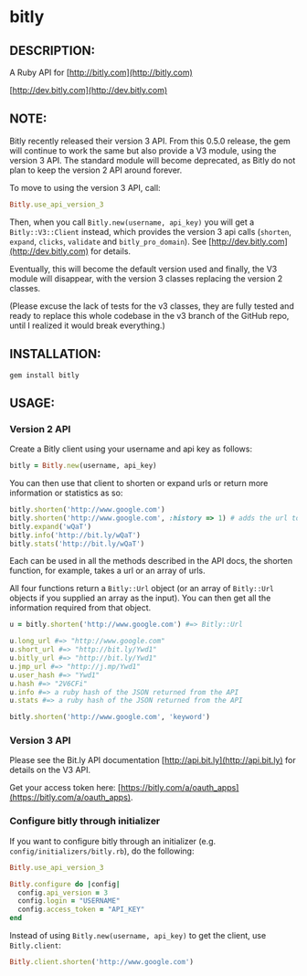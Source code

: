 # bitly

## DESCRIPTION:

A Ruby API for [http://bitly.com](http://bitly.com)

[http://dev.bitly.com](http://dev.bitly.com)

## NOTE:

Bitly recently released their version 3 API. From this 0.5.0 release, the gem will continue to work the same but also provide a V3 module, using the version 3 API. The standard module will become deprecated, as Bitly do not plan to keep the version 2 API around forever.

To move to using the version 3 API, call:

```ruby
Bitly.use_api_version_3
```

Then, when you call ``Bitly.new(username, api_key)`` you will get a ``Bitly::V3::Client`` instead, which provides the version 3 api calls (``shorten``, ``expand``, ``clicks``, ``validate`` and ``bitly_pro_domain``). See [http://dev.bitly.com](http://dev.bitly.com) for details.

Eventually, this will become the default version used and finally, the V3 module will disappear, with the version 3 classes replacing the version 2 classes.

(Please excuse the lack of tests for the v3 classes, they are fully tested and ready to replace this whole codebase in the v3 branch of the GitHub repo, until I realized it would break everything.)

## INSTALLATION:

    gem install bitly

## USAGE:

### Version 2 API

Create a Bitly client using your username and api key as follows:

```ruby
bitly = Bitly.new(username, api_key)
```

You can then use that client to shorten or expand urls or return more information or statistics as so:

```ruby
bitly.shorten('http://www.google.com')
bitly.shorten('http://www.google.com', :history => 1) # adds the url to the api user's history
bitly.expand('wQaT')
bitly.info('http://bit.ly/wQaT')
bitly.stats('http://bit.ly/wQaT')
```

Each can be used in all the methods described in the API docs, the shorten function, for example, takes a url or an array of urls.

All four functions return a ``Bitly::Url`` object (or an array of ``Bitly::Url`` objects if you supplied an array as the input). You can then get all the information required from that object.

```ruby
u = bitly.shorten('http://www.google.com') #=> Bitly::Url

u.long_url #=> "http://www.google.com"
u.short_url #=> "http://bit.ly/Ywd1"
u.bitly_url #=> "http://bit.ly/Ywd1"
u.jmp_url #=> "http://j.mp/Ywd1"
u.user_hash #=> "Ywd1"
u.hash #=> "2V6CFi"
u.info #=> a ruby hash of the JSON returned from the API
u.stats #=> a ruby hash of the JSON returned from the API

bitly.shorten('http://www.google.com', 'keyword')
```

### Version 3 API

Please see the Bit.ly API documentation [http://api.bit.ly](http://api.bit.ly) for details on the V3 API.

Get your access token here: [https://bitly.com/a/oauth_apps](https://bitly.com/a/oauth_apps).

### Configure bitly through initializer

If you want to configure bitly through an initializer (e.g. `config/initializers/bitly.rb`), do the following:

```ruby
Bitly.use_api_version_3

Bitly.configure do |config|
  config.api_version = 3
  config.login = "USERNAME"
  config.access_token = "API_KEY"
end
```

Instead of using `Bitly.new(username, api_key)` to get the client, use `Bitly.client`:

```ruby
Bitly.client.shorten('http://www.google.com')
```
